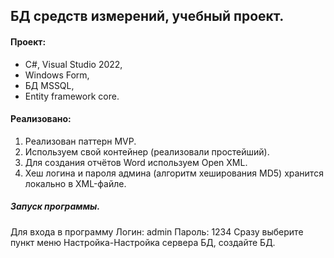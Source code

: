 ## БД средств измерений, учебный проект.

#### Проект:
- C#, Visual Studio 2022,
- Windows Form,
- БД MSSQL,
- Entity framework core.

#### Реализовано:
1. Реализован паттерн MVP.
2. Используем свой контейнер (реализовали простейший).
3. Для создания отчётов Word используем Open XML.
4. Хеш логина и пароля админа (алгоритм хеширования MD5) хранится локально в XML-файле.

##### Запуск программы.
Для входа в программу
Логин: admin
Пароль: 1234
Сразу выберите пункт меню Настройка-Настройка сервера БД,
создайте БД.
